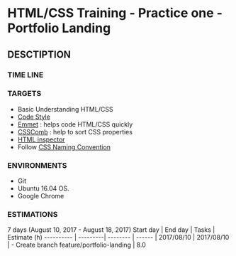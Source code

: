 # HTML/CSS Training - Practice one - Portfolio Landing
## DESCTIPTION
### TIME LINE
### TARGETS
- Basic Understanding HTML/CSS
- [Code Style](https://google.github.io/styleguide/htmlcssguide.html)
- [Emmet](https://github.com/sergeche/emmet-sublime)​ : ​ helps code HTML/CSS quickly
- [CSSComb](https://github.com/csscomb/sublime-csscomb)​ : help to sort CSS properties
- [HTML inspector](https://github.com/philipwalton/html-inspector)
- Follow [CSS Naming Convention](https://drive.google.com/file/d/0B7etZYEsK6j5SnUxYnoxaGREMUE/view)
### ENVIRONMENTS
- Git
- Ubuntu 16.04 OS.
- Google Chrome
### ESTIMATIONS
7 days (August 10, 2017 - August 18, 2017)
Start day  | End day | Tasks | Estimate (h)
---------- | ---------| -------- | ------
| 2017/08/10 | 2017/08/10  | - Create branch feature/portfolio-landing | 8.0 
